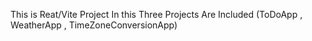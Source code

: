 This is Reat/Vite Project
In this Three Projects Are Included (ToDoApp , WeatherApp , TimeZoneConversionApp)

